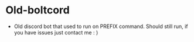 # Old-boltcord
- Old discord bot that used to run on PREFIX command. Should still run, if you have issues just contact me : )

